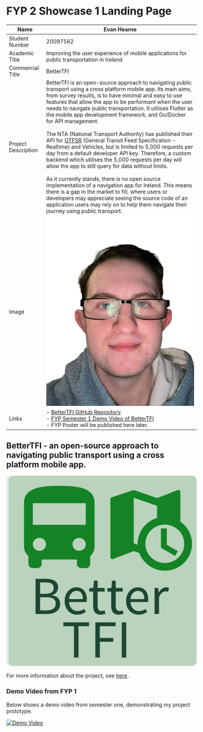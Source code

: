 # FYP 2 Showcase 1 Landing Page

| Name             | Evan Hearne |
|------------------|-------------|
| Student Number   | 20097562    |
| Academic Title   | Improving the user experience of mobile applications for public transportation in Ireland |
| Commercial Title | BetterTFI   |
| Project Description | BetterTFI is an open-source approach to navigating public transport using a cross platform mobile app. Its main aims, from survey results, is to have minimal and easy to use features that allow the app to be performant when the user needs to navigate public transportation. It utilises Flutter as the mobile app development framework, and Go/Docker for API management. <br><br>The NTA (National Transport Authority) has published their API for [GTFSR](https://gtfs.org/documentation/overview/) (General Transit Feed Specification - Realtime) and Vehicles, but is limited to 5,000 requests per day from a default developer API key. Therefore, a custom backend which utilises the 5,000 requests per day will allow the app to still query for data without limits.<br><br> As it currently stands, there is no open source implementation of a navigation app for Ireland. This means there is a gap in the market to fill, where users or developers may appreciate seeing the source code of an application users may rely on to help them navigate their journey using public transport. |
| Image            | ![Photo of me](photo-of-me.png) |
| Links            | - [BetterTFI GitHub Repository](https://www.github.com/evanhearne/better_tfi) <br> - [FYP Semester 1 Demo Video of BetterTFI](https://youtu.be/nSGGoUZY_sg) <br> - FYP Poster will be published here later. |


## BetterTFI - an open-source approach to navigating public transport using a cross platform mobile app.

![BetterTFI Logo](https://github.com/evanhearne/better_tfi/raw/main/ios/Runner/Assets.xcassets/AppIcon.appiconset/Icon-App-1024x1024%401x.png)

For more information about the project, see [here](https://www.github.com/evanhearne/better_tfi) . 

### Demo Video from FYP 1

Below shows a demo video from semester one, demonstrating my project prototype. 

[![Demo Video](https://img.youtube.com/vi/nSGGoUZY_sg/0.jpg)](https://www.youtube.com/watch?v=nSGGoUZY_sg)